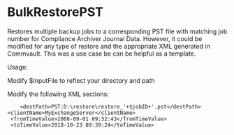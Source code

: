 # BulkRestorePST
Restores multiple backup jobs to a corresponding PST file with matching job number for Compliance Archiver Journal Data. However, it could be modified for any type of restore and the appropriate XML generated in Commvault. This was a use case be can be helpful as a template.

Usage: 

Modify $InputFile to reflect your directory and path

Modify the following XML sections:

        <destPath>PST:D:\restore\restore_'+$jobID+'.pst</destPath>
	<clientName>MyExchangeServer</clientName>
	 <fromTimeValue>2008-09-01 09:32:43</fromTimeValue>
	 <toTimeValue>2018-10-23 09:39:24</toTimeValue>


